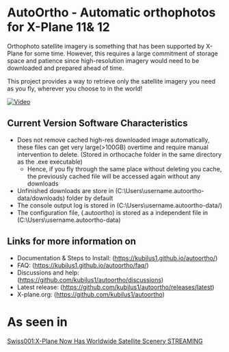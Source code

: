 # AutoOrtho - Automatic orthophotos for X-Plane 11& 12

Orthophoto satellite imagery is something that has been supported by X-Plane
for some time.  However, this requires a large commitment of storage
space and patience since high-resolution imagery would need to be downloaded and prepared
ahead of time.

This project provides a way to retrieve only the satellite imagery you need as you fly,
wherever you choose to in the world!

[![Video](https://img.youtube.com/vi/seuguds8GX0/hqdefault.jpg)](https://www.youtube.com/watch?v=seuguds8GX0)

## Current Version Software Characteristics
* Does not remove cached high-res downloaded image automatically, these files can get very large(>100GB) overtime and require manual intervention to delete. (Stored in orthocache folder in the same directory as the .exe executable)
  * Hence, if you fly through the same place without deleting you cache, the previously cached file will be accessed again without any downloads
* Unfinished downloads are store in (C:\Users\username\.autoortho-data/downloads) folder by default
* The console output log is stored in (C:\Users\username\.autoortho-data/)
* The configuration file, (.autoortho) is stored as a independent file in (C:\Users\username\.autoortho-data)

## Links for more information on
* Documentation & Steps to Install: (https://kubilus1.github.io/autoortho/)
* FAQ: (https://kubilus1.github.io/autoortho/faq/)
* Discussions and help: (https://github.com/kubilus1/autoortho/discussions)
* Latest release: (https://github.com/kubilus1/autoortho/releases/latest)
* X-plane.org: (https://github.com/kubilus1/autoortho)

# As seen in
[Swiss001:X-Plane Now Has Worldwide Satellite Scenery STREAMING](https://www.youtube.com/watch?v=qTbBCW2xZRg&t=1sg)
